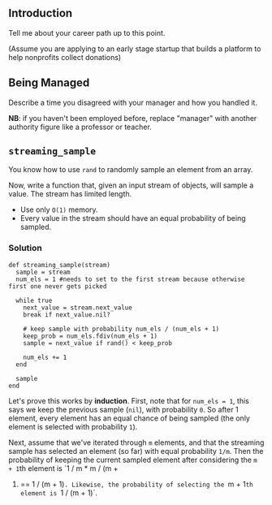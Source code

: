 ## Introduction

Tell me about your career path up to this point.

(Assume you are applying to an early stage startup that builds a platform to help nonprofits collect donations)

## Being Managed

Describe a time you disagreed with your manager and how you handled it.

**NB**: if you haven't been employed before, replace "manager" with another authority figure like a professor or teacher.

## `streaming_sample`

You know how to use `rand` to randomly sample an element from an
array.

Now, write a function that, given an input stream of objects, will
sample a value. The stream has limited length.

* Use only `O(1)` memory.
* Every value in the stream should have an equal probability of being
  sampled.

### Solution

```
def streaming_sample(stream)
  sample = stream
  num_els = 1 #needs to set to the first stream because otherwise first one never gets picked

  while true
    next_value = stream.next_value
    break if next_value.nil?

    # keep sample with probability num_els / (num_els + 1)
    keep_prob = num_els.fdiv(num_els + 1)
    sample = next_value if rand() < keep_prob

    num_els += 1
  end

  sample
end
```

Let's prove this works by **induction**. First, note that for `num_els
= 1`, this says we keep the previous sample (`nil`), with probability
`0`. So after 1 element, every element has an equal chance of being
sampled (the only element is selected with probability `1`).

Next, assume that we've iterated through `m` elements, and that the
streaming sample has selected an element (so far) with equal
probability `1/m`. Then the probability of keeping the current sampled
element after considering the `m + 1`th element is `1 / m * m / (m +
1) == 1 / (m + 1)`. Likewise, the probability of selecting the `m +
1`th element is `1 / (m + 1)`.
